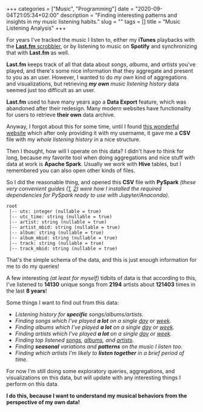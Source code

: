 +++
categories = ["Music", "Programming"]
date = "2020-09-04T21:05:34+02:00"
description = "Finding interesting patterns and insights in my music listening habits."
slug = ""
tags = []
title = "Music Listening Analysis"
+++

For years I've tracked the music I listen to, either my **iTunes** playbacks with the [**Last.fm** scrobbler](https://www.last.fm/about/trackmymusic), or by listening to music on **Spotify** and synchronizing that with **Last.fm** as well.

**Last.fm** keeps track of all that data about _songs_, _albums_, and _artists_ you've played, and there's some nice information that they aggregate and present to you as an user. However, I wanted to do _my own_ kind of aggregations and visualizations, but retrieving _**my own** music listening history_ data seemed just too difficult as an user.

**Last.fm** used to have many years ago a **Data Export** feature, which was abandoned after their redesign. Many modern websites have functionality for users to retrieve **their own** data archive.

Anyway, I forgot about this for some time, until I found [this wonderful website](https://lastfm.ghan.nl/export/) which after only providing it with my username, it gave me a **CSV** file with my _whole listening history_ in a nice structure.

Then I thought, how will I operate on this data? I didn't have to think for long, because my favorite tool when doing aggregations and nice stuff with data at work is **Apache Spark**. Usually we work with **Hive** tables, but I remembered you can also open other kinds of files.

So I did the reasonable thing, and opened this **CSV** file with **PySpark** _(these very convenient guides ([1][01], [2][02]) were how I installed the required dependencies for PySpark ready to use with Jupyter/Anaconda)._

```
root
 |-- uts: integer (nullable = true)
 |-- utc_time: string (nullable = true)
 |-- artist: string (nullable = true)
 |-- artist_mbid: string (nullable = true)
 |-- album: string (nullable = true)
 |-- album_mbid: string (nullable = true)
 |-- track: string (nullable = true)
 |-- track_mbid: string (nullable = true)
```

That's the simple schema of the data, and this is just enough information for me to do my queries!

A few interesting _(at least for myself)_ tidbits of data is that according to this, I've listened to **14130** unique songs from **2194** artists about **121403** times in the last **8 years**!

Some things I want to find out from this data:

* _Listening history for **specific** songs/albums/artists._
* _Finding songs which I've played **a lot** on a single [day](https://pastebin.com/raw/mX6c1b4J) or [week](https://pastebin.com/raw/AqJ2devC)._
* _Finding albums which I've played **a lot** on a single [day](https://pastebin.com/raw/Kh5fTVYa) or [week](https://pastebin.com/raw/X2RzPNeH)._
* _Finding artists which I've played **a lot** on a single [day](https://pastebin.com/raw/rQPzr8Zv) or [week](https://pastebin.com/raw/zjrZkETe)._
* _Finding top listened [songs](https://pastebin.com/raw/42k6CHhb), [albums](https://pastebin.com/raw/FUUQ3BCD), and [artists](https://pastebin.com/raw/rBMewJgg)_.
* _Finding **seasonal** variations and **patterns** on the music I listen too._
* _Finding which artists I'm likely to **listen together** in a brief period of time._

For now I'm still doing some exploratory queries, aggregations, and visualizations on this data, but will update with any interesting things I perform on this data.

**I do this, because I want to understand my musical behaviors from the perspective of my own data!**

[01]: https://kevinvecmanis.io/python/pyspark/install/2019/05/31/Installing-Apache-Spark.html "Install Apache Spark"
[02]: https://sharing.luminis.eu/blog/how-to-install-pyspark-and-apache-spark-on-macos/ "Install Apache Spark"